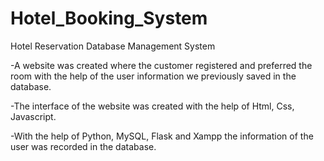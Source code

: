 # Hotel_Booking_System
Hotel Reservation Database Management System


-A website was created where the customer registered and preferred
the room with the help of the user information we previously saved
in the database.

-The interface of the website was created with the help of Html, Css,
Javascript.

-With the help of Python, MySQL, Flask and Xampp the information
of the user was recorded in the database.
